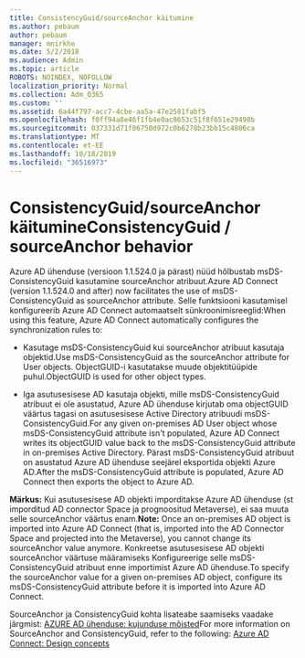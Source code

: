 ```yaml
---
title: ConsistencyGuid/sourceAnchor käitumine
ms.author: pebaum
author: pebaum
manager: mnirkhe
ms.date: 5/2/2018
ms.audience: Admin
ms.topic: article
ROBOTS: NOINDEX, NOFOLLOW
localization_priority: Normal
ms.collection: Adm_O365
ms.custom: ''
ms.assetid: 6a44f797-acc7-4cbe-aa5a-47e2581fabf5
ms.openlocfilehash: f0ff94a8e46f1fb4e0ac8653c51f8f651e29498b
ms.sourcegitcommit: 037331d71f06750d972c0b6278b23bb15c4806ca
ms.translationtype: MT
ms.contentlocale: et-EE
ms.lasthandoff: 10/18/2019
ms.locfileid: "36516973"
---
```

# <a name="consistencyguid--sourceanchor-behavior"></a><span data-ttu-id="4b1cf-102">ConsistencyGuid/sourceAnchor käitumine</span><span class="sxs-lookup"><span data-stu-id="4b1cf-102">ConsistencyGuid / sourceAnchor behavior</span></span>

<span data-ttu-id="4b1cf-103">Azure AD ühenduse (versioon 1.1.524.0 ja pärast) nüüd hõlbustab msDS-ConsistencyGuid kasutamine sourceAnchor atribuut.</span><span class="sxs-lookup"><span data-stu-id="4b1cf-103">Azure AD Connect (version 1.1.524.0 and after) now facilitates the use of msDS-ConsistencyGuid as sourceAnchor attribute.</span></span> <span data-ttu-id="4b1cf-104">Selle funktsiooni kasutamisel konfigureerib Azure AD Connect automaatselt sünkroonimisreeglid:</span><span class="sxs-lookup"><span data-stu-id="4b1cf-104">When using this feature, Azure AD Connect automatically configures the synchronization rules to:</span></span>
  
- <span data-ttu-id="4b1cf-105">Kasutage msDS-ConsistencyGuid kui sourceAnchor atribuut kasutaja objektid.</span><span class="sxs-lookup"><span data-stu-id="4b1cf-105">Use msDS-ConsistencyGuid as the sourceAnchor attribute for User objects.</span></span> <span data-ttu-id="4b1cf-106">ObjectGUID-i kasutatakse muude objektitüüpide puhul.</span><span class="sxs-lookup"><span data-stu-id="4b1cf-106">ObjectGUID is used for other object types.</span></span>
    
- <span data-ttu-id="4b1cf-107">Iga asutusesisese AD kasutaja objekti, mille msDS-ConsistencyGuid atribuut ei ole asustatud, Azure AD ühenduse kirjutab oma objectGUID väärtus tagasi on asutusesisese Active Directory atribuudi msDS-ConsistencyGuid.</span><span class="sxs-lookup"><span data-stu-id="4b1cf-107">For any given on-premises AD User object whose msDS-ConsistencyGuid attribute isn't populated, Azure AD Connect writes its objectGUID value back to the msDS-ConsistencyGuid attribute in on-premises Active Directory.</span></span> <span data-ttu-id="4b1cf-108">Pärast msDS-ConsistencyGuid atribuut on asustatud Azure AD ühenduse seejärel eksportida objekti Azure AD.</span><span class="sxs-lookup"><span data-stu-id="4b1cf-108">After the msDS-ConsistencyGuid attribute is populated, Azure AD Connect then exports the object to Azure AD.</span></span>
    
 <span data-ttu-id="4b1cf-109">**Märkus:** Kui asutusesisese AD objekti imporditakse Azure AD ühenduse (st imporditud AD connector Space ja prognoositud Metaverse), ei saa muuta selle sourceAnchor väärtus enam.</span><span class="sxs-lookup"><span data-stu-id="4b1cf-109">**Note:** Once an on-premises AD object is imported into Azure AD Connect (that is, imported into the AD Connector Space and projected into the Metaverse), you cannot change its sourceAnchor value anymore.</span></span> <span data-ttu-id="4b1cf-110">Konkreetse asutusesisese AD objekti sourceAnchor väärtuse määramiseks Konfigureerige selle msDS-ConsistencyGuid atribuut enne importimist Azure AD ühenduse.</span><span class="sxs-lookup"><span data-stu-id="4b1cf-110">To specify the sourceAnchor value for a given on-premises AD object, configure its msDS-ConsistencyGuid attribute before it is imported into Azure AD Connect.</span></span> 
  
<span data-ttu-id="4b1cf-111">SourceAnchor ja ConsistencyGuid kohta lisateabe saamiseks vaadake järgmist: [AZURE AD ühenduse: kujunduse mõisted](https://docs.microsoft.com/azure/active-directory/connect/active-directory-aadconnect-design-concepts)</span><span class="sxs-lookup"><span data-stu-id="4b1cf-111">For more information on SourceAnchor and ConsistencyGuid, refer to the following: [Azure AD Connect: Design concepts](https://docs.microsoft.com/azure/active-directory/connect/active-directory-aadconnect-design-concepts)</span></span>
  

